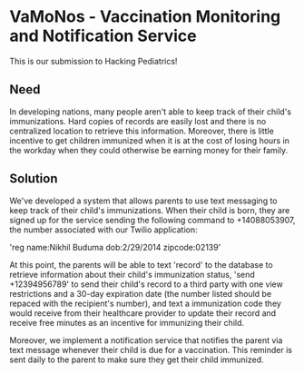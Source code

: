 # VaMoNos - Vaccination Monitoring and Notification Service

This is our submission to Hacking Pediatrics! 

## Need
In developing nations, many people aren't able to keep track of their child's immunizations. Hard copies of records are easily lost and there is no centralized location to retrieve this information. Moreover, there is little incentive to get children immunized when it is at the cost of losing hours in the workday when they could otherwise be earning money for their family.

## Solution
We've developed a system that allows parents to use text messaging to keep track of their child's immunizations. When their child is born, they are signed up for the service sending the following command to +14088053907, the number associated with our Twilio application:

'reg name:Nikhil Buduma dob:2/29/2014 zipcode:02139'

At this point, the parents will be able to text 'record' to the database to retrieve information about their child's immunization status, 'send +12394956789' to send their child's record to a third party with one view restrictions and a 30-day expiration date (the number listed should be repaced with the recipient's number), and text a immunization code they would receive from their healthcare provider to update their record and receive free minutes as an incentive for immunizing their child. 

Moreover, we implement a notification service that notifies the parent via text message whenever their child is due for a vaccination. This reminder is sent daily to the parent to make sure they get their child immunized. 
